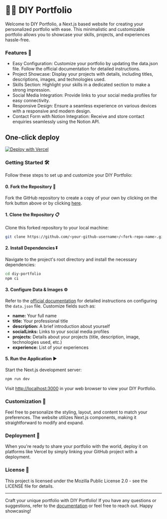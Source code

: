 # 👨‍💻 DIY Portfolio

Welcome to DIY Portfolio, a Next.js based website for creating your personalized portfolio with ease. This minimalistic and customizable portfolio allows you to showcase your skills, projects, and experiences hassle-free.

### Features 🌟

- Easy Configuration: Customize your portfolio by updating the data.json file. Follow the official documentation for detailed instructions.
- Project Showcase: Display your projects with details, including titles, descriptions, images, and technologies used.
- Skills Section: Highlight your skills in a dedicated section to make a strong impression.
- Social Media Integration: Provide links to your social media profiles for easy connectivity.
- Responsive Design: Ensure a seamless experience on various devices with a responsive and modern design.
- Contact Form with Notion Integration: Receive and store contact enquiries seamlessly using the Notion API.

## One-click deploy

[![Deploy with Vercel](https://vercel.com/button)](https://vercel.com/new/clone?repository-url=https%3A%2F%2Fgithub.com%2FManishReddyN%2Fdiy-portfolio&env=NOTION_API_KEY,NOTION_DB_ID,NOTION_USER_ID&envDescription=Notion%20API%20key%2C%20DB%20ID%20and%20User%20ID%20needed%20for%20the%20contact%20form%20population.%20Read%20the%20diy-portfolio%20docs%20for%20more%20information.&envLink=https%3A%2F%2Fdocs.nmreddy.me%2Fdiy-portfolio%2Fadding-env-variables&project-name=my-portfolio&repository-name=my-portfolio&redirect-url=https%3A%2F%2Fdocs.nmreddy.me%2Fdiy-portfolio%2F&demo-title=Demo%20Portfolio&demo-description=A%20sample%20portfolio%20deployed%20on%20vercel.&demo-url=https%3A%2F%2Fdiy-portfolio-sample.vercel.app%2F&demo-image=https%3A%2F%2Fi.ibb.co%2FwLrJDLZ%2Fdemo-diy-portfolio.png)

### Getting Started 🛠️

Follow these steps to set up and customize your DIY Portfolio:

#### 0. Fork the Repository 🍴

Fork the GitHub repository to create a copy of your own by clicking on the fork button above or by clicking [here](https://github.com/ManishReddyN/diy-portfolio/fork).

#### 1. Clone the Repository 📋

Clone this forked repository to your local machine:

```bash
git clone https://github.com/<your-github-username>/<fork-repo-name>.git
```

#### 2. Install Dependencies ⏬

Navigate to the project's root directory and install the necessary dependencies:

```bash
cd diy-portfolio
npm ci
```

#### 3. Configure Data & Images ⚙️

Refer to the [official documentation](https://docs.nmreddy.me/diy-portfolio/configuring-data.json) for detailed instructions on configuring the `data.json` file. Customize fields such as:

* **name:** Your full name
* **title:** Your professional title
* **description:** A brief introduction about yourself
* **socialLinks:** Links to your social media profiles
* **projects:** Details about your projects (title, description, image, technologies used, etc.)
* **experience:** List of your experiences

#### 5. Run the Application ▶️

Start the Next.js development server:

```bash
npm run dev
```

Visit [http://localhost:3000](http://localhost:3000) in your web browser to view your DIY Portfolio.

### Customization 🎨

Feel free to personalize the styling, layout, and content to match your preferences. The website utilizes Next.js components, making it straightforward to modify and expand.

### Deployment 🚚

When you're ready to share your portfolio with the world, deploy it on platforms like Vercel by simply linking your GitHub project with a deployment.

### License 📝

This project is licensed under the Mozilla Public License 2.0 - see the LICENSE file for details.

***

Craft your unique portfolio with DIY Portfolio! If you have any questions or suggestions, refer to the [documentation](https://docs.nmreddy.me/diy-portfolio/) or feel free to reach out. Happy showcasing!
